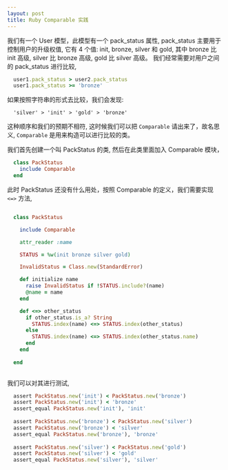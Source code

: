 ```yaml
---
layout: post
title: Ruby Comparable 实践
---
```


我们有一个 User 模型，此模型有一个 pack\_status 属性, pack\_status 主要用于控制用户的升级权值,
它有 4 个值: init, bronze, silver 和 gold, 其中 bronze 比 init 高级, silver 比 bronze 
高级, gold 比 silver 高级。 我们经常需要对用户之间的 pack_status 进行比较,

~~~ruby
  user1.pack_status > user2.pack_status
  user1.pack_status >= 'bronze'
~~~

如果按照字符串的形式去比较，我们会发现:

~~~
  'silver' > 'init' > 'gold' > 'bronze'
~~~

这种顺序和我们的预期不相符, 这时候我们可以把 `Comparable` 请出来了，故名思义, `Comparable` 是用来构造可以进行比较的类。

我们首先创建一个叫 PackStatus 的类, 然后在此类里面加入 Comparable 模块，

~~~ruby
  class PackStatus
    include Comparable
  end
~~~

此时 PackStatus 还没有什么用处，按照 Comparable 的定义，我们需要实现 `<=>` 方法,

~~~ruby

  class PackStatus

    include Comparable

    attr_reader :name

    STATUS = %w(init bronze silver gold)

    InvalidStatus = Class.new(StandardError)

    def initialize name
	  raise InvalidStatus if !STATUS.include?(name)
	  @name = name
	end

    def <=> other_status
	  if other_status.is_a? String
	    STATUS.index(name) <=> STATUS.index(other_status)
	  else
	    STATUS.index(name) <=> STATUS.index(other_status.name)
	  end
	end
	
  end
  
~~~

我们可以对其进行测试,

~~~ruby
  assert PackStatus.new('init') < PackStatus.new('bronze')
  assert PackStatus.new('init') < 'bronze'
  assert_equal PackStatus.new('init'), 'init'
  
  assert PackStatus.new('bronze') < PackStatus.new('silver')
  assert PackStatus.new('bronze') < 'silver'
  assert_equal PackStatus.new('bronze'), 'bronze'
  
  assert PackStatus.new('silver') < PackStatus.new('gold')
  assert PackStatus.new('silver') < 'gold'
  assert_equal PackStatus.new('silver'), 'silver'
~~~
